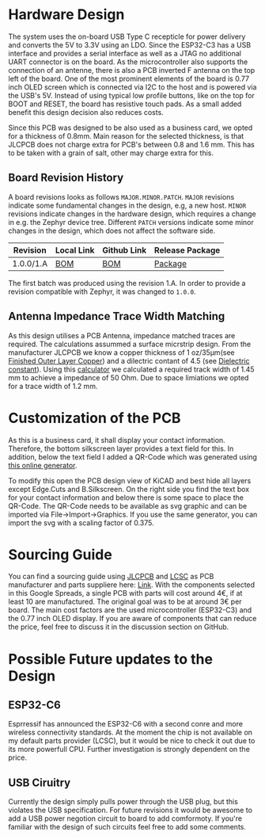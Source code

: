 # Hardware Design

The system uses the on-board USB Type C recepticle for power delivery and converts the 5V to 3.3V using an LDO.
Since the ESP32-C3 has a USB interface and provides a serial interface as well as a JTAG no additional UART connector is on the board.
As the microcontroller also supports the connection of an antenne, there is also a PCB inverted F antenna on the top left of the board.
One of the most prominent elements of the board is 0.77 inch OLED screen which is connected via I2C to the host and is powered via the USB's 5V.
Instead of using typical low profile buttons, like on the top for BOOT and RESET, the board has resistive touch pads. 
As a small added benefit this design decision also reduces costs.

Since this PCB was designed to be also used as a business card, we opted for a thickness of 0.8mm. 
Main reason for the selected thickness, is that JLCPCB does not charge extra for PCB's between 0.8 and 1.6 mm.
This has to be taken with a grain of salt, other may charge extra for this.

## Board Revision History

A board revisions looks as follows ``MAJOR.MINOR.PATCH``.
``MAJOR`` revisions indicate some fundamental changes in the design, e.g, a new host. 
``MINOR`` revisions indicate changes in the hardware design, which requires a change in e.g. the Zephyr device tree.
Different ``PATCH`` versions indicate some minor changes in the design, which does not affect the software side.

| Revision | Local Link | Github Link | Release Package |
|---|---|---|---|
| 1.0.0/1.A  | [BOM](../system-on-a-business-card/bom/ibom_rev_1_0_0.html) | [BOM](https://htmlpreview.github.io/?https://github.com/epsilon-0311/system-on-a-business-card/blob/main/KiCAD/system-on-a-business-card/bom/ibom_rev_1_0_0.html)| [Package](https://github.com/epsilon-0311/system-on-a-business-card/releases/tag/board_rev_1_0_0) |

The first batch was produced using the revision 1.A.
In order to provide a revision compatible with Zephyr, it was changed to ``1.0.0``.

## Antenna Impedance Trace Width Matching

As this design utilises a PCB Antenna, impedance matched traces are required.
The calculations assummed a surface micrstrip design.
From the manufacturer JLCPCB we know a copper thickness of 1 oz/35µm(see [Finished Outer Layer Copper](https://jlcpcb.com/capabilities/pcb-capabilities)) and a dilectric contant of 4.5 (see [Dielectric constant](https://jlcpcb.com/capabilities/pcb-capabilities)).
Using this [calculator](https://www.pcbway.com/pcb_prototype/impedance_calculator.html) we calculated a required track width of 1.45 mm to achieve a impedance of 50 Ohm.
Due to space limiations we opted for a trace width of 1.2 mm.

# Customization of the PCB
As this is a business card, it shall display your contact information.
Therefore, the bottom silkscreen layer provides a text field for this.
In addition, below the text field I added a QR-Code which was generated using [this online generator](https://goqr.me/#t=vcard). 

To modify this open the PCB design view of KiCAD and best hide all layers except Edge.Cuts and B.Silkscreen.
On the right side you find the text box for your contact information and below there is some space to place the QR-Code.
The QR-Code needs to be available as svg graphic and can be imported via File->Import->Graphics.
If you use the same generator, you can import the svg with a scaling factor of 0.375.

# Sourcing Guide 

You can find a sourcing guide using [JLCPCB](https://jlcpcb.com/) and [LCSC](https://www.lcsc.com/) as PCB manufacturer and parts suppliere here: [Link](https://docs.google.com/spreadsheets/d/16gFrFvvIfR94LbLsq9TxAxXNphaDNR22jH06x7NUitE/edit?usp=sharing). 
With the components selected in this Google Spreads, a single PCB with parts will cost around 4€, if at least 10 are manufactured.
The original goal was to be at around 3€ per board.
The main cost factors are the used microcontroller (ESP32-C3) and the 0.77 inch OLED display.
If you are aware of components that can reduce the price, feel free to discuss it in the discussion section on GitHub. 

# Possible Future updates to the Design

## ESP32-C6
Esprressif has announced the ESP32-C6 with a second conre and more wireless connectivity standards.
At the moment the chip is not available on my default parts provider (LCSC), but it would be nice to check it out due to its more powerfull CPU.
Further investigation is strongly dependent on the price.

## USB Ciruitry
Currently the design simply pulls power through the USB plug, but this violates the USB specification. 
For future revisions it would be awesome to add a USB power negotion circuit to board to add comformoty. 
If you're familiar with the design of such circuits feel free to add some comments.
